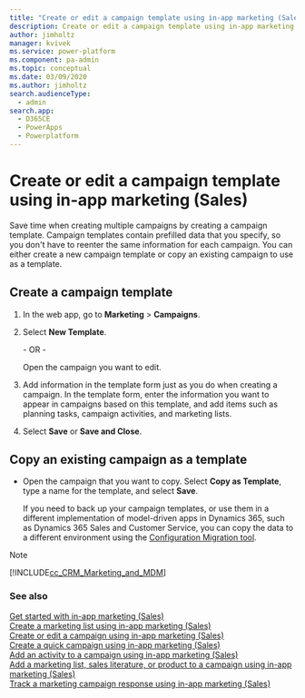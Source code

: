 ```yaml
---
title: "Create or edit a campaign template using in-app marketing (Sales)  | MicrosoftDocs"
description: Create or edit a campaign template using in-app marketing (Sales)
author: jimholtz
manager: kvivek
ms.service: power-platform
ms.component: pa-admin
ms.topic: conceptual
ms.date: 03/09/2020
ms.author: jimholtz
search.audienceType: 
  - admin
search.app: 
  - D365CE
  - PowerApps
  - Powerplatform
---
```

# Create or edit a campaign template using in-app marketing (Sales)

<!-- legacy procedure -->

Save time when creating multiple campaigns by creating a campaign template. Campaign templates contain prefilled data that you specify, so you don't have to reenter the same information for each campaign. You can either create a new campaign template or copy an existing campaign to use as a template.  
  
## Create a campaign template  
  
1. In the web app, go to **Marketing** > **Campaigns**.
  
2. Select **New Template**.  
  
    \- OR -  
  
    Open the campaign you want to edit.  
  
3. Add information in the template form just as you do when creating a campaign. In the template form, enter the information you want to appear in campaigns based on this template, and add items such as planning tasks, campaign activities, and marketing lists.  
  
4. Select **Save** or **Save and Close**.  
  
## Copy an existing campaign as a template  
  
- Open the campaign that you want to copy. Select **Copy as Template**, type a name for the template, and select **Save**.  
  
  If you need to back up your campaign templates, or use them in a different implementation of model-driven apps in Dynamics 365, such as Dynamics 365 Sales and Customer Service, you can copy the data to a different environment using the [Configuration Migration tool](manage-configuration-data.md).

> [!NOTE]
> [!INCLUDE[cc_CRM_Marketing_and_MDM](../includes/cc-crm-marketing-and-mdm.md)] 
  
### See also  
 [Get started with in-app marketing (Sales)](https://docs.microsoft.com/dynamics365/sales-enterprise/get-started-app-marketing-sales)   
 [Create a marketing list using in-app marketing (Sales)](https://docs.microsoft.com/dynamics365/sales-enterprise/create-marketing-list-using-app-marketing-sales)   
 [Create or edit a campaign using in-app marketing (Sales)](https://docs.microsoft.com/dynamics365/sales-enterprise/create-edit-campaign-using-app-marketing-sales)   
 [Create a quick campaign using in-app marketing (Sales)](https://docs.microsoft.com/dynamics365/sales-enterprise/create-quick-campaign-using-app-marketing-sales)   
 [Add an activity to a campaign using in-app marketing (Sales)](https://docs.microsoft.com/dynamics365/sales-enterprise/add-activity-campaign-using-app-marketing-sales)   
 [Add a marketing list, sales literature, or product to a campaign using in-app marketing (Sales)](https://docs.microsoft.com/dynamics365/sales-enterprise/add-marketing-list-sales-literature-product-campaign-using-app-marketing-sales)   
 [Track a marketing campaign response using in-app marketing (Sales)](https://docs.microsoft.com/dynamics365/sales-enterprise/track-marketing-campaign-response-using-app-marketing-sales)   

